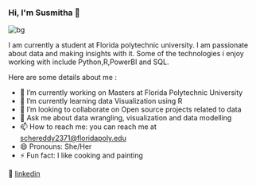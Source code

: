 ### Hi, I'm Susmitha 👋

![bg](https://user-images.githubusercontent.com/104657112/174460944-60bb69df-21d1-4b0a-a56c-7609fb913ce6.png)

I am currently a student at Florida polytechnic university. I am passionate about data and making insights with it. Some of the technologies i enjoy working with include Python,R,PowerBI and SQL.

Here are some details about me :

- 🔭 I’m currently working on Masters at Florida Polytechnic University
- 🌱 I’m currently learning data Visualization using R
- 👯 I’m looking to collaborate on Open source projects related to data
- 💬 Ask me about data wrangling, visualization and data modelling
- 📫 How to reach me: you can reach me at schereddy2371@floridapoly.edu
- 😄 Pronouns: She/Her
- ⚡ Fun fact: I like cooking and painting

👔 [linkedin][linkedin]

[linkedin]: [https://linkedin.com/in/bradgarropy](https://www.linkedin.com/in/susmitha-chereddy)
